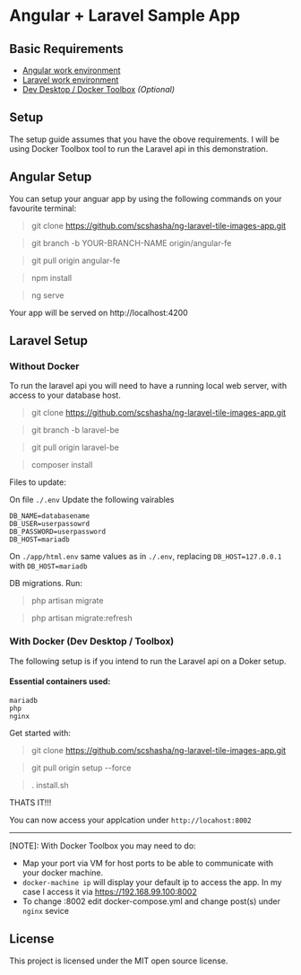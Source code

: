 # Angular + Laravel Sample App

## Basic Requirements

* [Angular work environment](https://angular.io/guide/setup-local)
* [Laravel work environment](https://laravel.com/docs/7.x)
* [Dev Desktop / Docker Toolbox](https://www.docker.com/products/docker-desktop) *(Optional)*

## Setup

The setup guide assumes that you have the obove requirements. I will be using Docker Toolbox tool to run the Laravel api in this demonstration.

## Angular Setup

You can setup your anguar app by using the following commands on your favourite terminal:

> git clone https://github.com/scshasha/ng-laravel-tile-images-app.git

> git branch -b YOUR-BRANCH-NAME origin/angular-fe

> git pull origin angular-fe

> npm install

> ng serve

Your app will be served on http://localhost:4200



## Laravel Setup 

### Without Docker
To run the laravel api you will need to have a running local web server, with access to your database host.

>git clone https://github.com/scshasha/ng-laravel-tile-images-app.git

> git branch -b laravel-be

> git pull origin laravel-be

> composer install


Files to update:

On file `./.env` Update the following vairables

```
DB_NAME=databasename
DB_USER=userpassowrd
DB_PASSWORD=userpassword
DB_HOST=mariadb
```


On `./app/html.env` same values as in `./.env`, replacing `DB_HOST=127.0.0.1` with `DB_HOST=mariadb`

DB migrations. Run:
> php artisan migrate

> php artisan migrate:refresh


### With Docker (Dev Desktop / Toolbox)
The following setup is if you intend to run the Laravel api on a Doker setup.

#### Essential containers used:
```
mariadb
php
nginx
```

Get started with:

> git clone https://github.com/scshasha/ng-laravel-tile-images-app.git

> git pull origin setup --force

> . install.sh


THATS IT!!! 

You can now access your applcation under `http://locahost:8002`

___
[NOTE]: With Docker Toolbox you may need to do:

* Map your port via VM for host ports to be able to communicate with your docker machine.
* `docker-machine ip` will display your default ip to access the app. In my case I access it via https://192.168.99.100:8002
* To change :8002 edit docker-compose.yml and change post(s) under `nginx` sevice

## License

This project is licensed under the MIT open source license.
